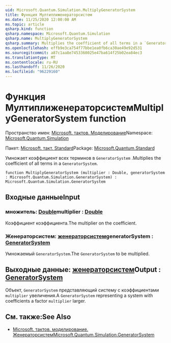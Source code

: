 ```yaml
---
uid: Microsoft.Quantum.Simulation.MultiplyGeneratorSystem
title: Функция Мултиплиженераторсистем
ms.date: 11/25/2020 12:00:00 AM
ms.topic: article
qsharp.kind: function
qsharp.namespace: Microsoft.Quantum.Simulation
qsharp.name: MultiplyGeneratorSystem
qsharp.summary: Multiplies the coefficient of all terms in a `GeneratorSystem`.
ms.openlocfilehash: effb9e3ca754f77bbe1ea0fb6ca30ae49e92d531
ms.sourcegitcommit: a87c1aa8e7453360025e47ba614f25b02ea84ec3
ms.translationtype: MT
ms.contentlocale: ru-RU
ms.lasthandoff: 11/26/2020
ms.locfileid: "96229160"
---
```

# <a name="multiplygeneratorsystem-function"></a><span data-ttu-id="ff67b-102">Функция Мултиплиженераторсистем</span><span class="sxs-lookup"><span data-stu-id="ff67b-102">MultiplyGeneratorSystem function</span></span>

<span data-ttu-id="ff67b-103">Пространство имен: [Microsoft. тактов. Моделирование](xref:Microsoft.Quantum.Simulation)</span><span class="sxs-lookup"><span data-stu-id="ff67b-103">Namespace: [Microsoft.Quantum.Simulation](xref:Microsoft.Quantum.Simulation)</span></span>

<span data-ttu-id="ff67b-104">Пакет: [Microsoft. такт. Standard](https://nuget.org/packages/Microsoft.Quantum.Standard)</span><span class="sxs-lookup"><span data-stu-id="ff67b-104">Package: [Microsoft.Quantum.Standard](https://nuget.org/packages/Microsoft.Quantum.Standard)</span></span>


<span data-ttu-id="ff67b-105">Умножает коэффициент всех терминов в `GeneratorSystem` .</span><span class="sxs-lookup"><span data-stu-id="ff67b-105">Multiplies the coefficient of all terms in a `GeneratorSystem`.</span></span>

```qsharp
function MultiplyGeneratorSystem (multiplier : Double, generatorSystem : Microsoft.Quantum.Simulation.GeneratorSystem) : Microsoft.Quantum.Simulation.GeneratorSystem
```


## <a name="input"></a><span data-ttu-id="ff67b-106">Входные данные</span><span class="sxs-lookup"><span data-stu-id="ff67b-106">Input</span></span>

### <a name="multiplier--double"></a><span data-ttu-id="ff67b-107">множитель: [Double](xref:microsoft.quantum.lang-ref.double)</span><span class="sxs-lookup"><span data-stu-id="ff67b-107">multiplier : [Double](xref:microsoft.quantum.lang-ref.double)</span></span>

<span data-ttu-id="ff67b-108">Коэффициент коэффициента.</span><span class="sxs-lookup"><span data-stu-id="ff67b-108">The multiplier on the coefficient.</span></span>


### <a name="generatorsystem--generatorsystem"></a><span data-ttu-id="ff67b-109">Женераторсистем: [женераторсистем](xref:Microsoft.Quantum.Simulation.GeneratorSystem)</span><span class="sxs-lookup"><span data-stu-id="ff67b-109">generatorSystem : [GeneratorSystem](xref:Microsoft.Quantum.Simulation.GeneratorSystem)</span></span>

<span data-ttu-id="ff67b-110">Умножаемый `GeneratorSystem`.</span><span class="sxs-lookup"><span data-stu-id="ff67b-110">The `GeneratorSystem` to be multiplied.</span></span>



## <a name="output--generatorsystem"></a><span data-ttu-id="ff67b-111">Выходные данные: [женераторсистем](xref:Microsoft.Quantum.Simulation.GeneratorSystem)</span><span class="sxs-lookup"><span data-stu-id="ff67b-111">Output : [GeneratorSystem](xref:Microsoft.Quantum.Simulation.GeneratorSystem)</span></span>

<span data-ttu-id="ff67b-112">Объект, `GeneratorSystem` представляющий систему с коэффициентами `multiplier` увеличения.</span><span class="sxs-lookup"><span data-stu-id="ff67b-112">A `GeneratorSystem` representing a system with coefficients a factor `multiplier` larger.</span></span>

## <a name="see-also"></a><span data-ttu-id="ff67b-113">См. также:</span><span class="sxs-lookup"><span data-stu-id="ff67b-113">See Also</span></span>

- [<span data-ttu-id="ff67b-114">Microsoft. тактов. моделирование. Женераторсистем</span><span class="sxs-lookup"><span data-stu-id="ff67b-114">Microsoft.Quantum.Simulation.GeneratorSystem</span></span>](xref:Microsoft.Quantum.Simulation.GeneratorSystem)